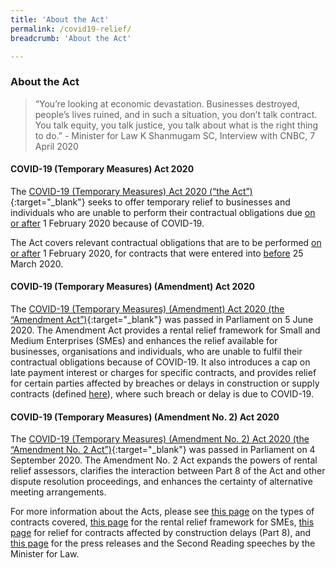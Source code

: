 ```yaml
---
title: 'About the Act'
permalink: /covid19-relief/
breadcrumb: 'About the Act'

---
```


### About the Act ###

> “You’re looking at economic devastation. Businesses destroyed, people’s lives ruined, and in such a situation, you don’t talk contract. You talk equity, you talk justice, you talk about what is the right thing to do.” - Minister for Law K Shanmugam SC, Interview with CNBC, 7 April 2020
 
#### COVID-19 (Temporary Measures) Act 2020 ####

The [COVID-19 (Temporary Measures) Act 2020 (“the Act”)](https://sso.agc.gov.sg/Act/COVID19TMA2020){:target="_blank"} seeks to offer temporary relief to businesses and individuals who are unable to perform their contractual obligations due <u>on or after</u> 1 February 2020 because of COVID-19.
 
The Act covers relevant contractual obligations that are to be performed <u>on or after</u> 1 February 2020, for contracts that were entered into <u>before</u> 25 March 2020.
 
#### COVID-19 (Temporary Measures) (Amendment) Act 2020 ####

The [COVID-19 (Temporary Measures) (Amendment) Act 2020 (the “Amendment Act”)](https://sso.agc.gov.sg/Acts-Supp/29-2020/Published/20200618?DocDate=20200618){:target="_blank"} was passed in Parliament on 5 June 2020. The Amendment Act provides a rental relief framework for Small and Medium Enterprises (SMEs) and enhances the relief available for businesses, organisations and individuals, who are unable to fulfil their contractual obligations because of COVID-19. It also introduces a cap on late payment interest or charges for specific contracts, and provides relief for certain parties affected by breaches or delays in construction or supply contracts (defined [here](/covid19-relief/faq/Construction)), where such breach or delay is due to COVID-19.

#### COVID-19 (Temporary Measures) (Amendment No. 2) Act 2020 ####

The [COVID-19 (Temporary Measures) (Amendment No. 2) Act 2020 (the “Amendment No. 2 Act”)](https://sso.agc.gov.sg/Acts-Supp/30-2020/Published/20200922?DocDate=20200922){:target="_blank"} was passed in Parliament on 4 September 2020. The Amendment No. 2 Act expands the powers of rental relief assessors, clarifies the interaction between Part 8 of the Act and other dispute resolution proceedings, and enhances the certainty of alternative meeting arrangements. 

For more information about the Acts, please see [this page](/covid19-relief/temporary-relief-from-inability-to-perform-contract) on the types of contracts covered, [this page](/covid19-relief/rental-relief-framework-for-SMEs) for the rental relief framework for SMEs, [this page](/covid19-relief/relief-for-contracts-construction-delays) for relief for contracts affected by construction delays (Part 8), and [this page](/covid19-relief/resources) for the press releases and the Second Reading speeches by the Minister for Law.
